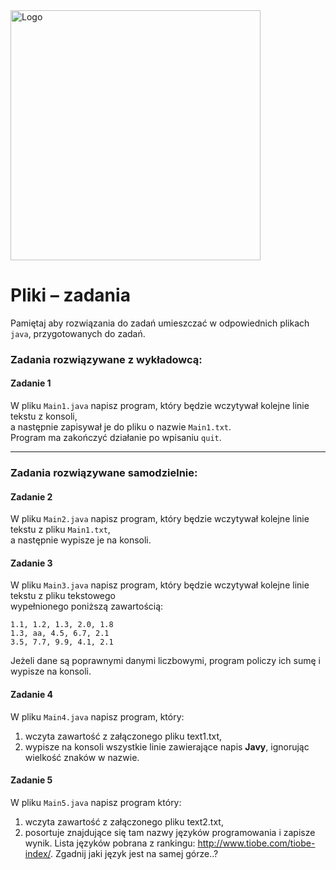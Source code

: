 <img alt="Logo" src="http://coderslab.pl/svg/logo-coderslab.svg" width="400">

#  Pliki &ndash; zadania  

Pamiętaj aby rozwiązania do zadań umieszczać w odpowiednich plikach `java`, przygotowanych do zadań.  

### Zadania rozwiązywane z wykładowcą:

#### Zadanie 1

W pliku `Main1.java` napisz program, który będzie wczytywał kolejne linie tekstu z konsoli,  
a następnie zapisywał je do pliku o nazwie `Main1.txt`.  
Program ma zakończyć działanie po wpisaniu `quit`.

-----------------------------------------------------------------------------
   
### Zadania rozwiązywane samodzielnie:

#### Zadanie 2

W pliku `Main2.java` napisz program, który będzie wczytywał kolejne linie tekstu z pliku `Main1.txt`,  
a następnie wypisze je na konsoli.

#### Zadanie 3

W pliku `Main3.java` napisz program, który będzie wczytywał kolejne linie tekstu z pliku tekstowego  
wypełnionego poniższą zawartością:

````
1.1, 1.2, 1.3, 2.0, 1.8
1.3, aa, 4.5, 6.7, 2.1
3.5, 7.7, 9.9, 4.1, 2.1
````

Jeżeli dane są poprawnymi danymi liczbowymi, program policzy ich sumę i wypisze na konsoli.

#### Zadanie 4

W pliku `Main4.java` napisz program, który:

1. wczyta zawartość z załączonego pliku text1.txt,  
2. wypisze na konsoli wszystkie linie zawierające napis **Javy**, ignorując wielkość znaków w nazwie.


#### Zadanie 5

W pliku `Main5.java` napisz program który:

1. wczyta zawartość z załączonego pliku text2.txt,  
2. posortuje znajdujące się tam nazwy języków programowania i zapisze wynik.
Lista języków pobrana z rankingu: http://www.tiobe.com/tiobe-index/. Zgadnij jaki język jest na samej górze..?
